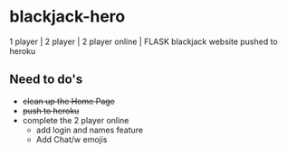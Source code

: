 # blackjack-hero
 1 player | 2 player | 2 player online | FLASK blackjack website pushed to heroku

## Need to do's
* ~~clean up the Home Page~~
* ~~push to heroku~~
* complete the 2 player online
  * add login and names feature
  * Add Chat/w emojis

